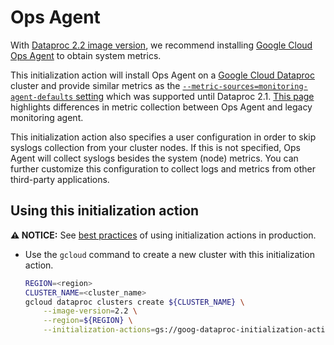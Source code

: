 # Ops Agent

With [Dataproc 2.2 image version](https://cloud.google.com/dataproc/docs/concepts/versioning/dataproc-release-2.2), we recommend installing [Google Cloud Ops Agent](https://cloud.google.com/stackdriver/docs/solutions/agents/ops-agent) to obtain system metrics. 

This initialization action will install Ops Agent on a [Google Cloud Dataproc](https://cloud.google.com/dataproc) cluster and provide similar metrics as the [`--metric-sources=monitoring-agent-defaults` setting](https://cloud.google.com/dataproc/docs/guides/dataproc-metrics#monitoring_agent_metrics) which was supported until Dataproc 2.1.
[This page](https://cloud.google.com/monitoring/api/metrics_agent#oagent-vs-magent) highlights differences in metric collection between Ops Agent and legacy monitoring agent.

This initialization action also specifies a user configuration in order to skip syslogs collection from your cluster nodes. If this is not specified, Ops Agent will collect syslogs besides the system (node) metrics. You can further customize this configuration to collect logs and metrics from other third-party applications.

## Using this initialization action

**:warning: NOTICE:** See
[best practices](/README.md#how-initialization-actions-are-used) of using
initialization actions in production.

- Use the `gcloud` command to create a new cluster with this initialization
    action.

    ```bash
    REGION=<region>
    CLUSTER_NAME=<cluster_name>
    gcloud dataproc clusters create ${CLUSTER_NAME} \
        --image-version=2.2 \
        --region=${REGION} \
        --initialization-actions=gs://goog-dataproc-initialization-actions-${REGION}/opsagent/opsagent.sh
    ```

